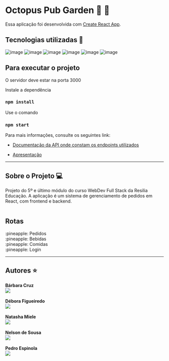 # Octopus Pub Garden :pineapple: :tropical_drink:

Essa aplicação foi desenvolvida com [Create React App](https://github.com/facebook/create-react-app).

## Tecnologias utilizadas :rocket:
![image](https://img.shields.io/badge/React-20232A?style=for-the-badge&logo=react&logoColor=61DAFB)  ![image](https://img.shields.io/badge/Vercel-000000?style=for-the-badge&logo=vercel&logoColor=white)  ![image](https://img.shields.io/badge/CSS3-1572B6?style=for-the-badge&logo=css3&logoColor=white)  ![image](https://img.shields.io/badge/GIT-E44C30?style=for-the-badge&logo=git&logoColor=white)  ![image](https://img.shields.io/badge/GitHub-100000?style=for-the-badge&logo=github&logoColor=white)  ![image](https://img.shields.io/badge/Heroku-430098?style=for-the-badge&logo=heroku&logoColor=white) 


## Para executar o projeto
<p>O servidor deve estar na porta 3000</p>

Instale a dependência 
### `npm install`

Use o comando

### `npm start`

Para mais informações, consulte os seguintes link:

* [Documentação da API onde constam os endpoints utilizados](https://documenter.getpostman.com/view/18554886/UVJhCZwa)

* [Apresentação](https://www.canva.com/design/DAE1MjxtdjQ/jbxmID7XceXhzxPPfTBZtw/view?utm_content=DAE1MjxtdjQ&utm_campaign=designshare&utm_medium=link&utm_source=sharebutton)


---

## Sobre o Projeto :computer:
<p>Projeto do 5º e último módulo do curso WebDev Full Stack da Resilia Educação. A aplicação é um sistema de gerenciamento de pedidos em React, com frontend e backend.</p>

<img src="https://user-images.githubusercontent.com/88165788/149208996-e0cb7690-6c01-48e4-aee6-34502c86683a.png" width="" alt=""> 
 </div>

## Rotas
<p>
:pineapple: Pedidos <br>
:pineapple: Bebidas <br>
:pineapple: Comidas <br>
:pineapple: Login <br>
 </p>
 
 ---
 
 ## Autores :star: 
 <strong>Bárbara Cruz</strong><br>
 <a target='_blank' href="https://www.linkedin.com/in/b%C3%A1rbara-cruz-228552199/"><img src="https://img.shields.io/badge/LinkedIn-0077B5?style=for-the-badge&logo=linkedin&logoColor=white"></a><br><br>
  <strong>Débora Figueiredo</strong><br>
  <a target='_blank' href="https://www.linkedin.com/in/debora-figueiredo-305743133/"><img src="https://img.shields.io/badge/LinkedIn-0077B5?style=for-the-badge&logo=linkedin&logoColor=white"></a><br><br>
  <strong>Natasha Miele</strong><br>
  <a target='_blank' href="https://www.linkedin.com/in/natashamiele/"><img src="https://img.shields.io/badge/LinkedIn-0077B5?style=for-the-badge&logo=linkedin&logoColor=white"></a><br><br>
  <strong>Nelson de Sousa</strong><br>
   <a target='_blank' href="https://www.linkedin.com/in/nelsonssoares/"><img src="https://img.shields.io/badge/LinkedIn-0077B5?style=for-the-badge&logo=linkedin&logoColor=white"></a><br><br>
   <strong>Pedro Espinola</strong><br>
   <a target='_blank' href="https://www.linkedin.com/in/pedro-espinola-3028a821a/"><img src="https://img.shields.io/badge/LinkedIn-0077B5?style=for-the-badge&logo=linkedin&logoColor=white"></a><br><br>
   







